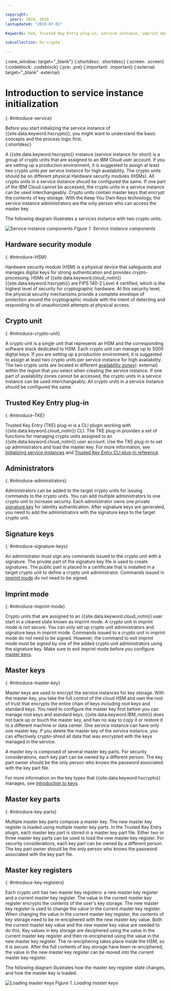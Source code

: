 ```yaml
---

copyright:
  years: 2018, 2019
lastupdated: "2019-07-01"

Keywords: hsm, Trusted Key Entry plug-in, service instance, imprint mode

subcollection: hs-crypto

---
```


{:new_window: target="_blank"}
{:shortdesc: .shortdesc}
{:screen: .screen}
{:codeblock: .codeblock}
{:pre: .pre}
{:important: .important}
{:external: target="_blank" .external}

# Introduction to service instance initialization
{: #introduce-service}

Before you start initializing the service instance of {{site.data.keyword.hscrypto}}, you might want to understand the basic concepts and the process logic first.  
{:shortdesc}

A {{site.data.keyword.hscrypto}} instance (service instance for short) is a group of crypto units that are assigned to an IBM Cloud user account. If you are setting up a production environment, it is suggested to assign at least two crypto units per service instance for high availability. The crypto units should be on different physical Hardware security modules (HSMs). All crypto units in a service instance should be configured the same. If one part of the IBM Cloud cannot be accessed, the crypto units in a service instance can be used interchangeably. Crypto units contain master keys that encrypt the contents of key storage. With the Keep You Own Keys technology, the service instance administrators are the only person who can access the master key.

The following diagram illustrates a services instance with two crypto units.

![Service instance components](/image/service_instance.png "Service instance components")
*Figure 1. Service instance components*

## Hardware security module
{: #introduce-HSM}

Hardware security module (HSM) is a physical device that safeguards and manages digital keys for strong authentication and provides crypto-processing. HSMs of  {{site.data.keyword.cloud_notm}} {{site.data.keyword.hscrypto}} are FIPS 140-2 Level 4 certified, which is the highest level of security for cryptographic hardware. At this security level, the physical security mechanisms provide a complete envelope of protection around the cryptographic module with the intent of detecting and responding to all unauthorized attempts at physical access.

## Crypto unit
{: #introduce-crypto-unit}

A crypto unit is a single unit that represents an HSM and the corresponding software stack dedicated to HSM. Each crypto unit can manage up to 5000 digital keys. If you are setting up a production environment, it is suggested to assign at least two crypto units per service instance for high availability. The two crypto units are located in different [availability zones](https://www.ibm.com/cloud/blog/announcements/expansion-availability-zones-global-regions){: external} within the region that you select when creating the service instance. If one part of availability zones cannot be accessed, the crypto units in a service instance can be used interchangeably. All crypto units in a service instance should be configured the same.

## Trusted Key Entry plug-in
{: #introduce-TKE}

Trusted Key Entry (TKE) plug-in is a CLI plugin working with {{site.data.keyword.cloud_notm}} CLI. The TKE plug-in provides a set of functions for managing crypto units assigned to an {{site.data.keyword.cloud_notm}} user account. Use the TKE plug-in to set up administrators and load the master key. For more information, see [Initializing service instances](/docs/services/hs-crypto?topic=hs-crypto-initialize-hsm) and [Trusted Key Entry CLI plug-in reference](/docs/services/hs-crypto?topic=hs-crypto-tke_cli_plugin).

## Administrators
{: #introduce-administrators}

Administrators can be added to the target crypto units for issuing commands to the crypto units. You can add multiple administrators to one crypto unit to increase security. Each administrator owns one private [signature key](#introduce-signature-keys) for identity authentication. After signature keys are generated, you need to add the administrators with the signature keys to the target crypto unit.

## Signature keys
{: #introduce-signature-keys}

An administrator must sign any commands issued to the crypto unit with a signature. The private part of the signature key file is used to create signatures. The public part is placed in a certificate that is installed in a target crypto unit to define a crypto unit administrator. Commands issued in [imprint mode](#introduce-imprint-mode) do not need to be signed.

## Imprint mode
{: #introduce-imprint-mode}

Crypto units that are assigned to an {{site.data.keyword.cloud_notm}} user start in a cleared state known as imprint mode. A crypto unit in imprint mode is not secure. You can only set up crypto unit administrators and signature keys in imprint mode. Commands issued to a crypto unit in imprint mode do not need to be signed. However, the command to exit imprint mode must be signed by one of the added crypto unit administrators using the signature key. Make sure to exit imprint mode before you configure [master keys](#introduce-master-key).

## Master keys
{: #introduce-master-key}

Master keys are used to encrypt the service instances for key storage. With the master key, you take the full control of the cloud HSM and own the root of trust that encrypts the entire chain of keys including root keys and standard keys. You need to configure the master key first before you can manage root keys and standard keys. {{site.data.keyword.IBM_notm}} does not back up or touch the master key, and has no way to copy it or restore it to a different machine or data center. One service instance can have only one master key. If you delete the master key of the service instance, you can effectively crypto-shred all data that was encrypted with the keys managed in the service.

A master key is composed of several master key parts. For security considerations, each key part can be owned by a different person. The key part owner should be the only person who knows the password associated with the key part file.

For more information on the key types that {{site.data.keyword.hscrypto}} manages, see [Introduction to keys](/docs/services/hs-crypto?topic=hs-crypto-introduce-keys#introduce-keys).

## Master key parts
{: #introduce-key-parts}

Multiple master key parts compose a master key. The new master key register is loaded using multiple master key parts. In the Trusted Key Entry plugin, each master key part is stored in a master key part file. Either two or three master key parts can be used to load the new master key register. For security considerations, each key part can be owned by a different person. The key part owner should be the only person who knows the password associated with the key part file.

## Master key registers
{: #introduce-key-registers}

Each crypto unit has two master key registers: a new master key register and a current master key register. The value in the current master key register encrypts the contents of the user's key storage. The new master key register is used to change the value in the current master key register. When changing the value in the current master key register, the contents of key storage need to be re-enciphered with the new master key value. Both the current master key value and the new master key value are needed to do this. Key values in key storage are deciphered using the value in the current master key register and then re-enciphered using the value in the new master key register. The re-enciphering takes place inside the HSM, so it is secure. After the full contents of key storage have been re-enciphered, the value in the new master key register can be moved into the current master key register.

The following diagram illustrates how the master key register state changes, and how the master key is loaded.

![Loading master keys](/image/master_key_register.png "How to load a master key")
*Figure 1. Loading master keys*  
